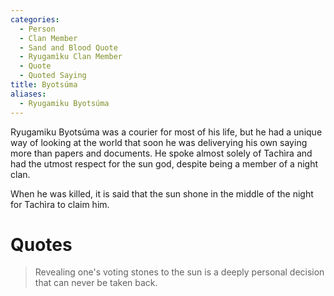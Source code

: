 ```yaml
---
categories:
  - Person
  - Clan Member
  - Sand and Blood Quote
  - Ryugamìku Clan Member
  - Quote
  - Quoted Saying
title: Byotsúma
aliases:
  - Ryugamiku Byotsúma
---
```


Ryugamiku Byotsúma was a courier for most of his life, but he had a unique way of looking at the world that soon he was deliverying his own saying more than papers and documents. He spoke almost solely of Tachìra and had the utmost respect for the sun god, despite being a member of a night clan.

When he was killed, it is said that the sun shone in the middle of the night for Tachìra to claim him.

# Quotes

> Revealing one's voting stones to the sun is a deeply personal decision that can never be taken back.
